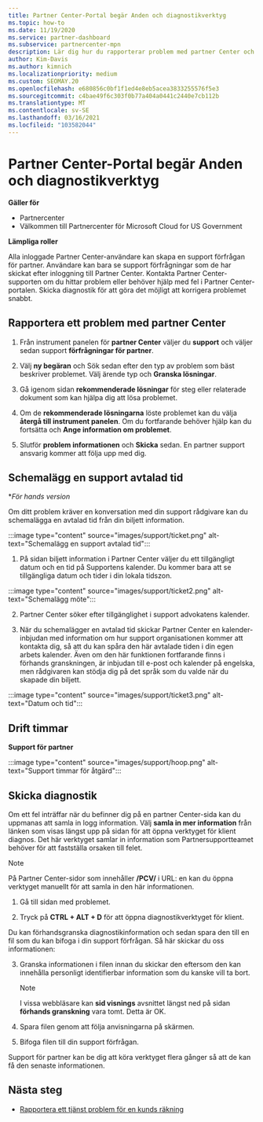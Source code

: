 ```yaml
---
title: Partner Center-Portal begär Anden och diagnostikverktyg
ms.topic: how-to
ms.date: 11/19/2020
ms.service: partner-dashboard
ms.subservice: partnercenter-mpn
description: Lär dig hur du rapporterar problem med partner Center och hur du samlar in diagnostisk information för partner support teamet.
author: Kim-Davis
ms.author: kimnich
ms.localizationpriority: medium
ms.custom: SEOMAY.20
ms.openlocfilehash: e680856c0bf1f1ed4e8eb5acea3833255576f5e3
ms.sourcegitcommit: c4bae49f6c303f0b77a404a0441c2440e7cb112b
ms.translationtype: MT
ms.contentlocale: sv-SE
ms.lasthandoff: 03/16/2021
ms.locfileid: "103582044"
---
```

# <a name="partner-center-portal-requests-and-diagnostic-tool"></a>Partner Center-Portal begär Anden och diagnostikverktyg

**Gäller för**

- Partnercenter
- Välkommen till Partnercenter för Microsoft Cloud for US Government

**Lämpliga roller**

Alla inloggade Partner Center-användare kan skapa en support förfrågan för partner. Användare kan bara se support förfrågningar som de har skickat efter inloggning till Partner Center.
Kontakta Partner Center-supporten om du hittar problem eller behöver hjälp med fel i Partner Center-portalen. Skicka diagnostik för att göra det möjligt att korrigera problemet snabbt.

## <a name="report-a-problem-with-the-partner-center"></a>Rapportera ett problem med partner Center

1. Från instrument panelen för **partner Center** väljer du **support** och väljer sedan support **förfrågningar för partner**.

2. Välj **ny begäran** och Sök sedan efter den typ av problem som bäst beskriver problemet. Välj ärende typ och **Granska lösningar**.

3. Gå igenom sidan **rekommenderade lösningar** för steg eller relaterade dokument som kan hjälpa dig att lösa problemet.

4. Om de **rekommenderade lösningarna** löste problemet kan du välja **återgå till instrument panelen**. Om du fortfarande behöver hjälp kan du fortsätta och **Ange information om problemet**.

5. Slutför **problem informationen** och **Skicka** sedan. En partner support ansvarig kommer att följa upp med dig.

## <a name="schedule-a-support-appointment"></a>Schemalägg en support avtalad tid 

**För hands version*

Om ditt problem kräver en konversation med din support rådgivare kan du schemalägga en avtalad tid från din biljett information.

:::image type="content" source="images/support/ticket.png" alt-text="Schemalägg en support avtalad tid":::

1.  På sidan biljett information i Partner Center väljer du ett tillgängligt datum och en tid på Supportens kalender. Du kommer bara att se tillgängliga datum och tider i din lokala tidszon.

:::image type="content" source="images/support/ticket2.png" alt-text="Schemalägg möte":::

2. Partner Center söker efter tillgänglighet i support advokatens kalender.

1. När du schemalägger en avtalad tid skickar Partner Center en kalender-inbjudan med information om hur support organisationen kommer att kontakta dig, så att du kan spåra den här avtalade tiden i din egen arbets kalender.  Även om den här funktionen fortfarande finns i förhands granskningen, är inbjudan till e-post och kalender på engelska, men rådgivaren kan stödja dig på det språk som du valde när du skapade din biljett.

:::image type="content" source="images/support/ticket3.png" alt-text="Datum och tid":::

## <a name="hours-of-operation"></a>Drift timmar

**Support för partner**

:::image type="content" source="images/support/hoop.png" alt-text="Support timmar för åtgärd":::

## <a name="send-diagnostics"></a>Skicka diagnostik

Om ett fel inträffar när du befinner dig på en partner Center-sida kan du uppmanas att samla in logg information. Välj **samla in mer information** från länken som visas längst upp på sidan för att öppna verktyget för klient diagnos. Det här verktyget samlar in information som Partnersupportteamet behöver för att fastställa orsaken till felet. 

>[!NOTE]
>På Partner Center-sidor som innehåller **/PCV/** i URL: en kan du öppna verktyget manuellt för att samla in den här informationen.

1. Gå till sidan med problemet.

2. Tryck på **CTRL + ALT + D** för att öppna diagnostikverktyget för klient.

Du kan förhandsgranska diagnostikinformation och sedan spara den till en fil som du kan bifoga i din support förfrågan. Så här skickar du oss informationen:

3. Granska informationen i filen innan du skickar den eftersom den kan innehålla personligt identifierbar information som du kanske vill ta bort.

    >[!NOTE]
    >I vissa webbläsare kan **sid visnings** avsnittet längst ned på sidan **förhands granskning** vara tomt. Detta är OK.

4. Spara filen genom att följa anvisningarna på skärmen.

5. Bifoga filen till din support förfrågan.

Support för partner kan be dig att köra verktyget flera gånger så att de kan få den senaste informationen.

## <a name="next-steps"></a>Nästa steg

- [Rapportera ett tjänst problem för en kunds räkning](report-problems-on-behalf-of-a-customer.md)
